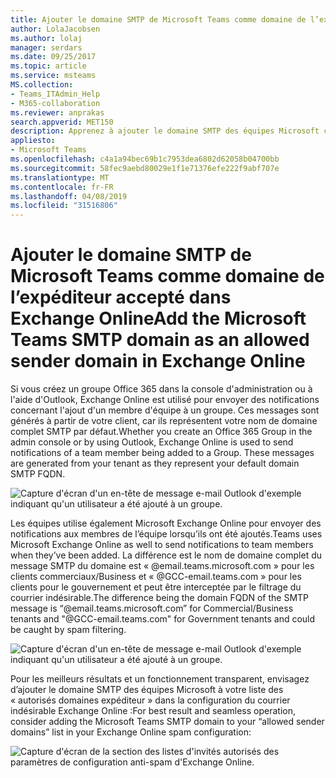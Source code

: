```yaml
---
title: Ajouter le domaine SMTP de Microsoft Teams comme domaine de l’expéditeur accepté dans Exchange Online
author: LolaJacobsen
ms.author: lolaj
manager: serdars
ms.date: 09/25/2017
ms.topic: article
ms.service: msteams
MS.collection:
- Teams_ITAdmin_Help
- M365-collaboration
ms.reviewer: anprakas
search.appverid: MET150
description: Apprenez à ajouter le domaine SMTP des équipes Microsoft comme domaine de l’expéditeur autorisés dans Exchange Online pour envoyer des notifications aux membres de l’équipe.
appliesto:
- Microsoft Teams
ms.openlocfilehash: c4a1a94bec69b1c7953dea6802d62058b04700bb
ms.sourcegitcommit: 58fec9aebd80029e1f1e71376efe222f9abf707e
ms.translationtype: MT
ms.contentlocale: fr-FR
ms.lasthandoff: 04/08/2019
ms.locfileid: "31516806"
---
```

<a name="add-the-microsoft-teams-smtp-domain-as-an-allowed-sender-domain-in-exchange-online"></a><span data-ttu-id="702ba-103">Ajouter le domaine SMTP de Microsoft Teams comme domaine de l’expéditeur accepté dans Exchange Online</span><span class="sxs-lookup"><span data-stu-id="702ba-103">Add the Microsoft Teams SMTP domain as an allowed sender domain in Exchange Online</span></span> 
=============================================================================

<span data-ttu-id="702ba-p101">Si vous créez un groupe Office 365 dans la console d'administration ou à l'aide d'Outlook, Exchange Online est utilisé pour envoyer des notifications concernant l'ajout d'un membre d'équipe à un groupe. Ces messages sont générés à partir de votre client, car ils représentent votre nom de domaine complet SMTP par défaut.</span><span class="sxs-lookup"><span data-stu-id="702ba-p101">Whether you create an Office 365 Group in the admin console or by using Outlook, Exchange Online is used to send notifications of a team member being added to a Group. These messages are generated from your tenant as they represent your default domain SMTP FQDN.</span></span>

![Capture d'écran d'un en-tête de message e-mail Outlook d'exemple indiquant qu'un utilisateur a été ajouté à un groupe.](media/Add_the_Microsoft_Teams_SMTP_domain_as_an_accepted_domain_in_Exchange_Online_image1.jpg)

<span data-ttu-id="702ba-107">Les équipes utilise également Microsoft Exchange Online pour envoyer des notifications aux membres de l’équipe lorsqu’ils ont été ajoutés.</span><span class="sxs-lookup"><span data-stu-id="702ba-107">Teams uses Microsoft Exchange Online as well to send notifications to team members when they’ve been added.</span></span> <span data-ttu-id="702ba-108">La différence est le nom de domaine complet du message SMTP du domaine est « @email.teams.microsoft.com » pour les clients commerciaux/Business et « @GCC-email.teams.com » pour les clients pour le gouvernement et peut être interceptée par le filtrage du courrier indésirable.</span><span class="sxs-lookup"><span data-stu-id="702ba-108">The difference being the domain FQDN of the SMTP message is “@email.teams.microsoft.com” for Commercial/Business tenants and "@GCC-email.teams.com" for Government tenants and could be caught by spam filtering.</span></span>

![Capture d'écran d'un en-tête de message e-mail Outlook d'exemple indiquant qu'un utilisateur a été ajouté à un groupe.](media/Add_the_Microsoft_Teams_SMTP_domain_as_an_accepted_domain_in_Exchange_Online_image2.jpg)

<span data-ttu-id="702ba-110">Pour les meilleurs résultats et un fonctionnement transparent, envisagez d’ajouter le domaine SMTP des équipes Microsoft à votre liste des « autorisés domaines expéditeur » dans la configuration du courrier indésirable Exchange Online :</span><span class="sxs-lookup"><span data-stu-id="702ba-110">For best result and seamless operation, consider adding the Microsoft Teams SMTP domain to your “allowed sender domains” list in your Exchange Online spam configuration:</span></span>

![Capture d'écran de la section des listes d'invités autorisés des paramètres de configuration anti-spam d'Exchange Online.](media/Add_the_Microsoft_Teams_SMTP_domain_as_an_accepted_domain_in_Exchange_Online_image3.png)
